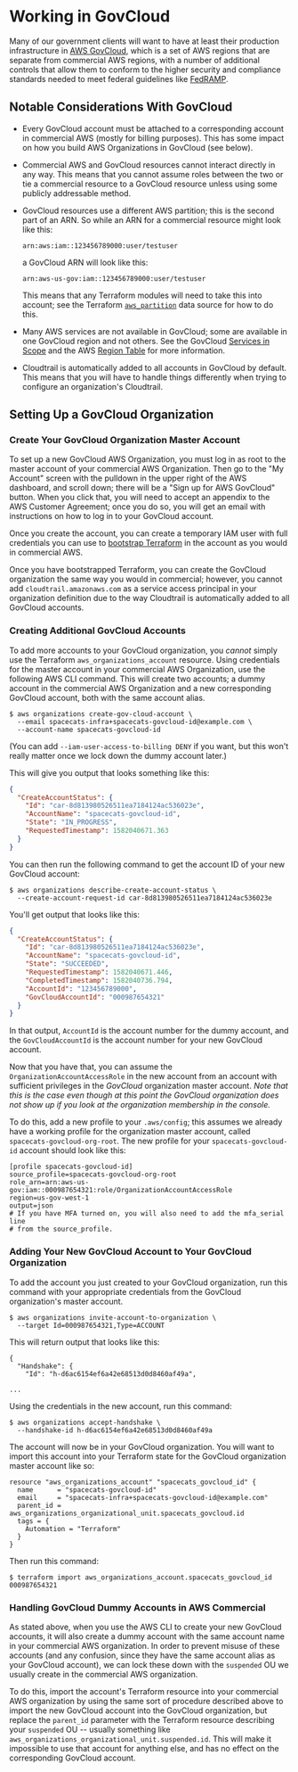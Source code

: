 # Working in GovCloud

Many of our government clients will want to have at least their production
infrastructure in [AWS GovCloud](https://aws.amazon.com/govcloud-us/), which
is a set of AWS regions that are separate from commercial AWS regions, with
a number of additional controls that allow them to conform to the higher
security and compliance standards needed to meet federal guidelines like
[FedRAMP](https://www.fedramp.gov/).

## Notable Considerations With GovCloud

* Every GovCloud account must be attached to a corresponding account in
  commercial AWS (mostly for billing purposes). This has some impact on
  how you build AWS Organizations in GovCloud (see below).
* Commercial AWS and GovCloud resources cannot interact directly in any
  way. This means that you cannot assume roles between the two or tie
  a commercial resource to a GovCloud resource unless using some publicly
  addressable method.
* GovCloud resources use a different AWS partition; this is the second
  part of an ARN. So while an ARN for a commercial resource might look
  like this:

  ```text
  arn:aws:iam::123456789000:user/testuser
  ```

  a GovCloud ARN will look like this:

  ```text
  arn:aws-us-gov:iam::123456789000:user/testuser
  ```

  This means that any Terraform modules will need to take this into
  account; see the Terraform
  [`aws_partition`](https://www.terraform.io/docs/providers/aws/d/partition.html)
  data source for how to do this.
* Many AWS services are not available in GovCloud; some are available
  in one GovCloud region and not others. See the GovCloud
  [Services in Scope](https://aws.amazon.com/compliance/services-in-scope/)
  and the AWS [Region
  Table](https://aws.amazon.com/about-aws/global-infrastructure/regional-product-services/)
  for more information.
* Cloudtrail is automatically added to all accounts in GovCloud by default.
  This means that you will have to handle things differently when trying to
  configure an organization's Cloudtrail.

## Setting Up a GovCloud Organization

### Create Your GovCloud Organization Master Account

To set up a new GovCloud AWS Organization, you must log in as root to the
master account of your commercial AWS Organization. Then go to the "My
Account" screen with the pulldown in the upper right of the AWS dashboard,
and scroll down; there will be a "Sign up for AWS GovCloud" button. When
you click that, you will need to accept an appendix to the AWS Customer
Agreement; once you do so, you will get an email with instructions on how
to log in to your GovCloud account.

Once you create the account, you can create a temporary IAM user with full
credentials you can use to [bootstrap
Terraform](https://github.com/trussworks/terraform-aws-bootstrap) in the
account as you would in commercial AWS.

Once you have bootstrapped Terraform, you can create the GovCloud
organization the same way you would in commercial; however, you cannot
add `cloudtrail.amazonaws.com` as a service access principal in your
organization definition due to the way Cloudtrail is automatically added
to all GovCloud accounts.

### Creating Additional GovCloud Accounts

To add more accounts to your GovCloud organization, you *cannot* simply
use the Terraform `aws_organizations_account` resource. Using credentials
for the master account in your commercial AWS Organization, use the
following AWS CLI command. This will create two accounts; a dummy account
in the commercial AWS Organization and a new corresponding GovCloud
account, both with the same account alias.

```console
$ aws organizations create-gov-cloud-account \
  --email spacecats-infra+spacecats-govcloud-id@example.com \
  --account-name spacecats-govcloud-id
```

(You can add `--iam-user-access-to-billing DENY` if you want, but this
won't really matter once we lock down the dummy account later.)

This will give you output that looks something like this:

```json
{
  "CreateAccountStatus": {
    "Id": "car-8d813980526511ea7184124ac536023e",
    "AccountName": "spacecats-govcloud-id",
    "State": "IN_PROGRESS",
    "RequestedTimestamp": 1582040671.363
  }
}
```

You can then run the following command to get the account ID of your new
GovCloud account:

```console
$ aws organizations describe-create-account-status \
  --create-account-request-id car-8d813980526511ea7184124ac536023e
```

You'll get output that looks like this:

```json
{
  "CreateAccountStatus": {
    "Id": "car-8d813980526511ea7184124ac536023e",
    "AccountName": "spacecats-govcloud-id",
    "State": "SUCCEEDED",
    "RequestedTimestamp": 1582040671.446,
    "CompletedTimestamp": 1582040736.794,
    "AccountId": "123456789000",
    "GovCloudAccountId": "000987654321"
  }
}
```

In that output, `AccountId` is the account number for the dummy account,
and the `GovCloudAccountId` is the account number for your new GovCloud
account.

Now that you have that, you can assume the `OrganizationAccountAccessRole`
in the new account from an account with sufficient privileges in the
*GovCloud* organization master account. *Note that this is the case even
though at this point the GovCloud organization does not show up if you
look at the organization membership in the console.*

To do this, add a new profile to your `.aws/config`; this assumes we
already have a working profile for the organization master account,
called `spacecats-govcloud-org-root`. The new profile for your
`spacecats-govcloud-id` account should look like this:

```text
[profile spacecats-govcloud-id]
source_profile=spacecats-govcloud-org-root
role_arn=arn:aws-us-gov:iam::000987654321:role/OrganizationAccountAccessRole
region=us-gov-west-1
output=json
# If you have MFA turned on, you will also need to add the mfa_serial line
# from the source_profile.
```

### Adding Your New GovCloud Account to Your GovCloud Organization

To add the account you just created to your GovCloud organization, run
this command with your appropriate credentials from the GovCloud
organization's master account.

```console
$ aws organizations invite-account-to-organization \
  --target Id=000987654321,Type=ACCOUNT
```

This will return output that looks like this:

```text
{
  "Handshake": {
    "Id": "h-d6ac6154ef6a42e68513d0d8460af49a",

...
```

Using the credentials in the new account, run this command:

```console
$ aws organizations accept-handshake \
  --handshake-id h-d6ac6154ef6a42e68513d0d8460af49a
```

The account will now be in your GovCloud organization. You will want to
import this account into your Terraform state for the GovCloud
organization master account like so:

```hcl
resource "aws_organizations_account" "spacecats_govcloud_id" {
  name      = "spacecats-govcloud-id"
  email     = "spacecats-infra+spacecats-govcloud-id@example.com"
  parent_id = aws_organizations_organizational_unit.spacecats_govcloud.id
  tags = {
    Automation = "Terraform"
  }
}
```

Then run this command:

```console
$ terraform import aws_organizations_account.spacecats_govcloud_id 000987654321
```

### Handling GovCloud Dummy Accounts in AWS Commercial

As stated above, when you use the AWS CLI to create your new GovCloud
accounts, it will also create a dummy account with the same account name
in your commercial AWS organization. In order to prevent misuse of these
accounts (and any confusion, since they have the same account alias as
your GovCloud account), we can lock these down with the `suspended` OU
we usually create in the commercial AWS organization.

To do this, import the account's Terraform resource into your commercial
AWS organization by using the same sort of procedure described above to
import the new GovCloud account into the GovCloud organization, but
replace the `parent_id` parameter with the Terraform resource describing
your `suspended` OU -- usually something like
`aws_organizations_organizational_unit.suspended.id`. This will make it
impossible to use that account for anything else, and has no effect on
the corresponding GovCloud account.
